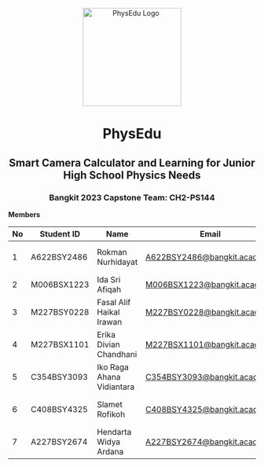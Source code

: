 <p align="center">
  <img width="200" height="200" src="https://github.com/CH2-PS144/.github/assets/104062171/0b7ac45a-6fe1-4bd7-bfc2-497b3ef250a8" alt="PhysEdu Logo">
</p>

<div align="center">

# PhysEdu
## Smart Camera Calculator and Learning for Junior High School Physics Needs
### Bangkit 2023 Capstone Team: CH2-PS144

</div>



**Members**

| No | Student ID   | Name                       | Email                             | University                              | Github      |
|----|--------------|----------------------------|-----------------------------------|-----------------------------------------|-------------|
| 1  | A622BSY2486  | Rokman Nurhidayat          | A622BSY2486@bangkit.academy        | Universitas Muhammadiyah Tangerang     | rohmannur02 |
| 2  | M006BSX1223  | Ida Sri Afiqah             | M006BSX1223@bangkit.academy        | Universitas Brawijaya                  | keenaragg   |
| 3  | M227BSY0228  | Fasal Alif Haikal Irawan   | M227BSY0228@bangkit.academy        | Universitas Jember                     | AlifIrawan  |
| 4  | M227BSX1101  | Erika Divian Chandhani     | M227BSX1101@bangkit.academy        | Universitas Jember                     | erikadivian |
| 5  | C354BSY3093  | Iko Raga Ahana Vidiantara  | C354BSY3093@bangkit.academy        | Universitas Muhammadiyah Jember        | ikoraga     |
| 6  | C408BSY4325  | Slamet Rofikoh             | C408BSY4325@bangkit.academy        | Sekolah Tinggi Ilmu Ekonomi Mandala    | rofikkk999  |
| 7  | A227BSY2674  | Hendarta Widya Ardana      | A227BSY2674@bangkit.academy        | Universitas Jember                     | hendarta0318|
